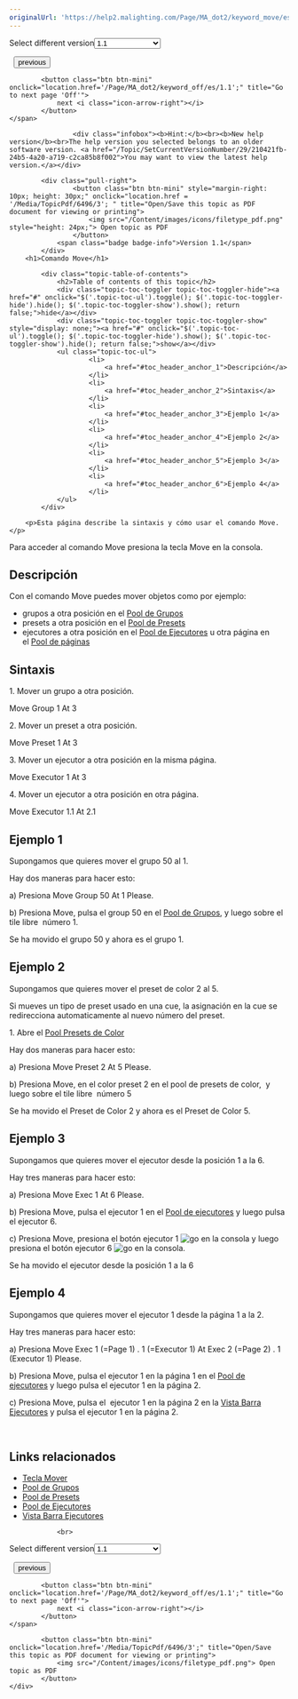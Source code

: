 ```yaml
---
originalUrl: 'https://help2.malighting.com/Page/MA_dot2/keyword_move/es/1.1'
---
```


<div class="topic-navigation">

<div class="pull-right">
	<span class="pull-left">


<div class="pull-left">
<form action="/Topic/SetCurrentVersionNumber" class="form-inline" id="frmTagSelector" method="post">	<span class="form-mini">
		<div class="input-prepend"><span class="add-on">Select different version</span><select autocomplete="off" id="versionNumberId" name="versionNumberId" onchange="$(this).closest('#frmTagSelector').submit();" style="width: 120px;"><option value="">- latest -</option>
<option selected="selected" value="3">1.1</option>
<option value="7">1.2</option>
<option value="12">1.3</option>
<option value="16">1.5</option>
<option value="29">1.9</option>
</select></div>
		<input data-val="true" data-val-number="The field Int32 must be a number." data-val-required="The Int32 field is required." id="ProductId" name="ProductId" type="hidden" value="7">
		<input id="CurrentGuid" name="CurrentGuid" type="hidden" value="210421fb-24b5-4a20-a719-c2ca85b8f002">
	</span>
</form></div>&nbsp;	</span>
	<span class="pull-right" style="white-space: nowrap;">
			<button class="btn btn-mini" onclick="location.href='/Page/MA_dot2/keyword_midinote/es/1.1'; " title="Go to previous page 'MidiNote'">
				<i class="icon-arrow-left"></i> previous
			</button>

			<button class="btn btn-mini" onclick="location.href='/Page/MA_dot2/keyword_off/es/1.1';" title="Go to next page 'Off'">
				next <i class="icon-arrow-right"></i> 
			</button>
	</span>
</div>
<div class="clear-fix" style="margin-bottom: 10px"></div>
</div>

					<div class="infobox"><b>Hint:</b><br><b>New help version</b><br>The help version you selected belongs to an older software version. <a href="/Topic/SetCurrentVersionNumber/29/210421fb-24b5-4a20-a719-c2ca85b8f002">You may want to view the latest help version.</a></div>

			<div class="pull-right">
					<button class="btn btn-mini" style="margin-right: 10px; height: 30px;" onclick="location.href = '/Media/TopicPdf/6496/3'; " title="Open/Save this topic as PDF document for viewing or printing">
						<img src="/Content/images/icons/filetype_pdf.png" style="height: 24px;"> Open topic as PDF
					</button>
				<span class="badge badge-info">Version 1.1</span>
			</div>
		<h1>Comando Move</h1>

			<div class="topic-table-of-contents">
				<h2>Table of contents of this topic</h2>
				<div class="topic-toc-toggler topic-toc-toggler-hide"><a href="#" onclick="$('.topic-toc-ul').toggle(); $('.topic-toc-toggler-hide').hide(); $('.topic-toc-toggler-show').show(); return false;">hide</a></div>
				<div class="topic-toc-toggler topic-toc-toggler-show" style="display: none;"><a href="#" onclick="$('.topic-toc-ul').toggle(); $('.topic-toc-toggler-hide').show(); $('.topic-toc-toggler-show').hide(); return false;">show</a></div>
				<ul class="topic-toc-ul">
						<li>
							<a href="#toc_header_anchor_1">Descripción</a>
						</li>
						<li>
							<a href="#toc_header_anchor_2">Sintaxis</a>
						</li>
						<li>
							<a href="#toc_header_anchor_3">Ejemplo 1</a>
						</li>
						<li>
							<a href="#toc_header_anchor_4">Ejemplo 2</a>
						</li>
						<li>
							<a href="#toc_header_anchor_5">Ejemplo 3</a>
						</li>
						<li>
							<a href="#toc_header_anchor_6">Ejemplo 4</a>
						</li>
				</ul>
			</div>

		<p>Esta página describe la sintaxis y cómo usar el comando Move.</p>

<p>Para acceder al comando Move presiona la tecla&nbsp;<span class="hardkey">Move</span>&nbsp;en la consola.</p>

<a name="toc_header_anchor_1" id="toc_header_anchor_1" class="topic-toc-item"></a><h2>Descripción</h2>

<p>Con el comando Move puedes mover objetos como por ejemplo:</p>

<ul>
	<li>grupos a otra posición en el <a href="/Topic/a28e845d-664a-4bff-8f81-d6039857b1de">Pool de Grupos</a></li>
	<li>presets a otra posición en el <a href="/Topic/c3fb198e-9577-4dae-981c-601829997529">Pool de Presets</a></li>
	<li>ejecutores a otra posición en el <a href="/Topic/c1cec312-0cbe-4824-aa2a-1b23a81f9d9f">Pool de Ejecutores</a>&nbsp;u otra página en el&nbsp;<a href="/Topic/5525b66b-92c6-4e03-b351-3976dc15cb5b">Pool de páginas</a></li>
</ul>

<a name="toc_header_anchor_2" id="toc_header_anchor_2" class="topic-toc-item"></a><h2>Sintaxis</h2>

<p>1. Mover un grupo a otra posición.</p>

<div class="cl_input">Move Group 1 At 3</div>

<p>2. Mover un preset a otra posición.</p>

<div class="cl_input">Move Preset 1 At 3</div>

<p>3. Mover un ejecutor a otra posición en la misma página.</p>

<div class="cl_input">Move Executor 1 At 3</div>

<p>4. Mover un ejecutor a otra posición en otra página.</p>

<div class="cl_input">Move Executor 1.1 At 2.1</div>

<a name="toc_header_anchor_3" id="toc_header_anchor_3" class="topic-toc-item"></a><h2>Ejemplo 1</h2>

<p>Supongamos que quieres mover el grupo 50 al 1.</p>

<p>Hay dos maneras para hacer esto:</p>

<p>a) Presiona&nbsp;<span class="hardkey">Move</span> <span class="hardkey">Group</span> <span class="hardkey">50</span> <span class="hardkey">At</span> <span class="hardkey">1</span> <span class="hardkey">Please</span>.</p>

<p>b) Presiona&nbsp;<span class="hardkey">Move</span>, pulsa el&nbsp;<span class="softkey">group 50</span>&nbsp;en el&nbsp;<a href="/Topic/a28e845d-664a-4bff-8f81-d6039857b1de">Pool de Grupos</a>, y luego sobre el tile libre&nbsp;<span class="softkey">&nbsp;número 1</span>.</p>

<p>Se ha movido el grupo 50 y ahora es el grupo 1.</p>

<a name="toc_header_anchor_4" id="toc_header_anchor_4" class="topic-toc-item"></a><h2>Ejemplo 2</h2>

<p>Supongamos que quieres mover el preset de color 2 al 5.</p>

<div class="tip">Si mueves un tipo de preset usado en una cue, la asignación en la cue se redirecciona automaticamente al nuevo número del preset.</div>

<p>1. Abre el&nbsp;<a href="/Topic/c3fb198e-9577-4dae-981c-601829997529">Pool Presets de Color</a></p>

<p>Hay dos maneras para hacer esto:</p>

<p>a) Presiona&nbsp;<span class="hardkey">Move</span> <span class="hardkey">Preset</span> <span class="hardkey">2</span> <span class="hardkey">At</span> <span class="hardkey">5</span> <span class="hardkey">Please</span>.</p>

<p>b) Presiona&nbsp;<span class="hardkey">Move</span>, en el color&nbsp;<span class="softkey">preset 2</span>&nbsp;en el pool de presets de color, &nbsp;y luego sobre el tile libre&nbsp;<span class="softkey">&nbsp;número 5</span></p>

<p>Se ha movido el Preset de Color 2 y ahora es el Preset de Color 5.</p>

<a name="toc_header_anchor_5" id="toc_header_anchor_5" class="topic-toc-item"></a><h2>Ejemplo 3</h2>

<p>Supongamos que quieres mover el ejecutor desde la posición 1 a la 6.</p>

<p>Hay tres maneras para hacer esto:</p>

<p>a) Presiona&nbsp;<span class="hardkey">Move</span> <span class="hardkey">Exec</span> <span class="hardkey">1</span> <span class="hardkey">At</span> <span class="hardkey">6</span> <span class="hardkey">Please</span>.</p>

<p>b) Presiona&nbsp;<span class="hardkey">Move</span>, pulsa el&nbsp;<span class="softkey">ejecutor 1</span>&nbsp;en el <a href="/Topic/c1cec312-0cbe-4824-aa2a-1b23a81f9d9f">Pool de ejecutores</a>&nbsp;y luego pulsa el&nbsp;<span class="softkey">ejecutor 6</span>.</p>

<p>c) Presiona&nbsp;<span class="hardkey">Move</span>, presiona el botón ejecutor 1 <span class="hardkey"><img alt="go" src="/Media/Mlg/go_1.png"></span>&nbsp;en la consola y luego presiona el botón ejecutor 6&nbsp;<span class="hardkey"><img alt="go" src="/Media/Mlg/go_1.png"></span>&nbsp;en la consola.</p>

<p>Se ha movido el ejecutor desde la posición 1 a la 6</p>

<a name="toc_header_anchor_6" id="toc_header_anchor_6" class="topic-toc-item"></a><h2>Ejemplo 4</h2>

<p>Supongamos que quieres mover el ejecutor 1 desde la página 1 a la 2.</p>

<p>Hay tres maneras para hacer esto:</p>

<p>a) Presiona&nbsp;<span class="hardkey">Move</span> <span class="hardkey">Exec</span> <span class="hardkey">1</span> (=Page 1) <span class="hardkey">.</span> <span class="hardkey">1</span> (=Executor 1) <span class="hardkey">At</span> <span class="hardkey">Exec</span> <span class="hardkey">2</span> (=Page 2) <span class="hardkey">.</span> <span class="hardkey">1</span> (Executor 1) <span class="hardkey">Please</span>.</p>

<p>b) Presiona&nbsp;<span class="hardkey">Move</span>, pulsa el&nbsp;<span class="softkey">ejecutor 1</span>&nbsp;en la página 1 en el&nbsp;<a href="/Topic/c1cec312-0cbe-4824-aa2a-1b23a81f9d9f">Pool de ejecutores</a>&nbsp;y luego pulsa el&nbsp;<span class="softkey">ejecutor 1</span>&nbsp;en la página 2.</p>

<p>c) Presiona&nbsp;<span class="hardkey">Move</span>, pulsa el &nbsp;<span class="softkey">ejecutor 1</span>&nbsp;en la página 2 en la&nbsp;<a href="/Topic/af87cdc8-b54b-41ee-b614-26065230c7ec">Vista Barra Ejecutores</a>&nbsp;y pulsa el&nbsp;<span class="softkey">ejecutor 1</span>&nbsp;en la página 2.</p>

<p>&nbsp;</p>

<a name="toc_header_anchor_7" id="toc_header_anchor_7" class="topic-toc-item"></a><h2>Links relacionados</h2>

<ul>
	<li><a href="/Topic/f12e11a4-5376-4abb-b023-09c75a033a92">Tecla Mover</a></li>
	<li><a href="/Topic/a28e845d-664a-4bff-8f81-d6039857b1de">Pool de Grupos</a></li>
	<li><a href="/Topic/c3fb198e-9577-4dae-981c-601829997529">Pool de Presets</a></li>
	<li><a href="/Topic/d8ca000e-cf13-448d-ac3e-129272e731d8">Pool de Ejecutores</a></li>
	<li><a href="/Topic/d8ca000e-cf13-448d-ac3e-129272e731d8">Vista Barra Ejecutores</a></li>
</ul>


				<br>
<div class="topic-navigation">

<div class="pull-right">
	<span class="pull-left">


<div class="pull-left">
<form action="/Topic/SetCurrentVersionNumber" class="form-inline" id="frmTagSelector" method="post">	<span class="form-mini">
		<div class="input-prepend"><span class="add-on">Select different version</span><select autocomplete="off" id="versionNumberId" name="versionNumberId" onchange="$(this).closest('#frmTagSelector').submit();" style="width: 120px;"><option value="">- latest -</option>
<option selected="selected" value="3">1.1</option>
<option value="7">1.2</option>
<option value="12">1.3</option>
<option value="16">1.5</option>
<option value="29">1.9</option>
</select></div>
		<input data-val="true" data-val-number="The field Int32 must be a number." data-val-required="The Int32 field is required." id="ProductId" name="ProductId" type="hidden" value="7">
		<input id="CurrentGuid" name="CurrentGuid" type="hidden" value="210421fb-24b5-4a20-a719-c2ca85b8f002">
	</span>
</form></div>&nbsp;	</span>
	<span class="pull-right" style="white-space: nowrap;">
			<button class="btn btn-mini" onclick="location.href='/Page/MA_dot2/keyword_midinote/es/1.1'; " title="Go to previous page 'MidiNote'">
				<i class="icon-arrow-left"></i> previous
			</button>

			<button class="btn btn-mini" onclick="location.href='/Page/MA_dot2/keyword_off/es/1.1';" title="Go to next page 'Off'">
				next <i class="icon-arrow-right"></i> 
			</button>
	</span>
</div>
	<div class="clear-fix"></div>
	<div class="pull-right">
	
			<button class="btn btn-mini" onclick="location.href='/Media/TopicPdf/6496/3';" title="Open/Save this topic as PDF document for viewing or printing">
				<img src="/Content/images/icons/filetype_pdf.png"> Open topic as PDF
			</button>
	</div>
<div class="clear-fix" style="margin-bottom: 10px"></div>
</div>

	
